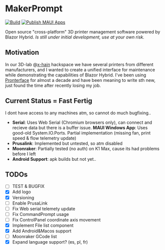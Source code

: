 # MakerPrompt
[![Build](https://github.com/akinbender/MakerPrompt/actions/workflows/build.yml/badge.svg)](https://github.com/akinbender/MakerPrompt/actions/workflows/build.yml) [![Publish MAUI Apps](https://github.com/akinbender/MakerPrompt/actions/workflows/publish-maui.yml/badge.svg)](https://github.com/akinbender/MakerPrompt/actions/workflows/publish-maui.yml)

Open source "cross-platform" 3D printer management software powered by Blazor Hybrid. 
*Is still under initial development, use at your own risk.*

## Motivation
In our 3D-lab @[x-hain](https://x-hain.de) hackspace we have several printers from different manufacturers, and I wanted to create a unified interface for maintenance while demonstrating the capabilities of Blazor Hybrid. I've been using [Pronterface](https://github.com/kliment/Printrun) for almost a decade and have been meaning to write sth new, just found the time after recently losing my job.

## Current Status = Fast Fertig
I dont have access to any machines atm, so cannot do much bugfixing..
- **Serial**: Uses Web Serial (Chromium browsers only), can connect and recieve data but there is a buffer issue. 
**MAUI Windows App**: Uses good-old System.IO.Ports. Partial implementation (missing fan, print speed & flow telemetry update)
- **Prusalink**: Implemented but untested, so atm disabled
- **Moonraker**: Partially tested (no auth) on K1 Max, cause its had problems before I left 
- **Android Support**: apk builds but not yet..

## TODOs
- [ ] TEST & BUGFIX
- [x] Add logo
- [x] Versioning
- [ ] Enable PrusaLink
- [ ] Fix Web serial telemety update
- [ ] Fix CommandPrompt usage
- [ ] Fix ControlPanel coordinate axis movement
- [x] Implement File list component
- [x] Add Android&Macos support
- [ ] Moonraker GCode list
- [x] Expand language support? (es, pl, fr)
